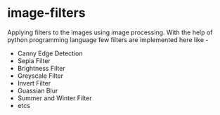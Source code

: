 # image-filters

Applying filters to the images using image processing.
With the help of python programming language few filters are implemented here like - 
* Canny Edge Detection 
* Sepia Filter
* Brightness Filter
* Greyscale Filter 
* Invert Filter 
* Guassian Blur 
* Summer and Winter Filter 
* etcs


